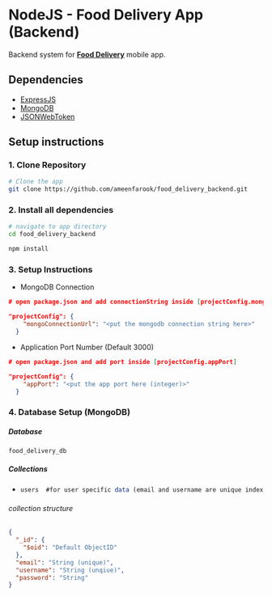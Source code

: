 # NodeJS - Food Delivery App (Backend)

Backend system for [**Food Delivery**](https://github.com/ameenfarook/food_delivery "React Native - Food Delivery App") mobile app.

## Dependencies

- [ExpressJS](https://expressjs.com "Popular Web Framework for NodeJS")
- [MongoDB](https://docs.mongodb.com/drivers/node/current "MongoDB Client for NodeJS")
- [JSONWebToken](https://github.com/auth0/node-jsonwebtoken "Library for generating and parsing JWT")

## Setup instructions

### 1. Clone Repository

```sh
# Clone the app
git clone https://github.com/ameenfarook/food_delivery_backend.git
```

### 2. Install all dependencies

```sh
# navigate to app directory
cd food_delivery_backend

npm install
```

### 3. Setup Instructions

- MongoDB Connection

```json
# open package.json and add connectionString inside [projectConfig.mongoConnectionUrl]

"projectConfig": {
    "mongoConnectionUrl": "<put the mongodb connection string here>"
  }
```

- Application Port Number (Default 3000)

```json
# open package.json and add port inside [projectConfig.appPort]

"projectConfig": {
    "appPort": "<put the app port here (integer)>"
  }
```

### 4. Database Setup (MongoDB)

##### Database

```
food_delivery_db
```

##### Collections

- ```javascript
  users  #for user specific data (email and username are unique indexes)
  ```

###### collection structure

```json
{
  "_id": {
    "$oid": "Default ObjectID"
  },
  "email": "String (unique)",
  "username": "String (unqiue)",
  "password": "String"
}
```
